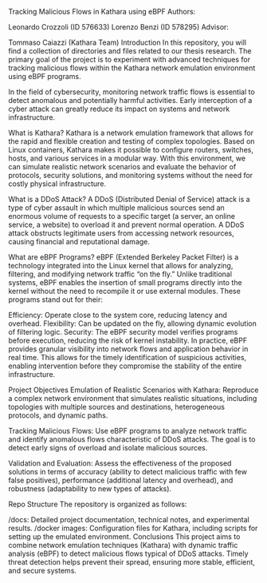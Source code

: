 Tracking Malicious Flows in Kathara using eBPF
Authors:

Leonardo Crozzoli (ID 576633)
Lorenzo Benzi (ID 578295)
Advisor:

Tommaso Caiazzi (Kathara Team)
Introduction
In this repository, you will find a collection of directories and files related to our thesis research. The primary goal of the project is to experiment with advanced techniques for tracking malicious flows within the Kathara network emulation environment using eBPF programs.

In the field of cybersecurity, monitoring network traffic flows is essential to detect anomalous and potentially harmful activities.
Early interception of a cyber attack can greatly reduce its impact on systems and network infrastructure.

What is Kathara?
Kathara is a network emulation framework that allows for the rapid and flexible creation and testing of complex topologies. Based on Linux containers, Kathara makes it possible to configure routers, switches, hosts, and various services in a modular way. With this environment, we can simulate realistic network scenarios and evaluate the behavior of protocols, security solutions, and monitoring systems without the need for costly physical infrastructure.

What is a DDoS Attack?
A DDoS (Distributed Denial of Service) attack is a type of cyber assault in which multiple malicious sources send an enormous volume of requests to a specific target (a server, an online service, a website) to overload it and prevent normal operation. A DDoS attack obstructs legitimate users from accessing network resources, causing financial and reputational damage.

What are eBPF Programs?
eBPF (Extended Berkeley Packet Filter) is a technology integrated into the Linux kernel that allows for analyzing, filtering, and modifying network traffic “on the fly.” Unlike traditional systems, eBPF enables the insertion of small programs directly into the kernel without the need to recompile it or use external modules. These programs stand out for their:

Efficiency: Operate close to the system core, reducing latency and overhead.
Flexibility: Can be updated on the fly, allowing dynamic evolution of filtering logic.
Security: The eBPF security model verifies programs before execution, reducing the risk of kernel instability.
In practice, eBPF provides granular visibility into network flows and application behavior in real time. This allows for the timely identification of suspicious activities, enabling intervention before they compromise the stability of the entire infrastructure.

Project Objectives
Emulation of Realistic Scenarios with Kathara:
Reproduce a complex network environment that simulates realistic situations, including topologies with multiple sources and destinations, heterogeneous protocols, and dynamic paths.

Tracking Malicious Flows:
Use eBPF programs to analyze network traffic and identify anomalous flows characteristic of DDoS attacks. The goal is to detect early signs of overload and isolate malicious sources.

Validation and Evaluation:
Assess the effectiveness of the proposed solutions in terms of accuracy (ability to detect malicious traffic with few false positives), performance (additional latency and overhead), and robustness (adaptability to new types of attacks).

Repo Structure
The repository is organized as follows:

/docs: Detailed project documentation, technical notes, and experimental results.
/docker images: Configuration files for Kathara, including scripts for setting up the emulated environment.
Conclusions
This project aims to combine network emulation techniques (Kathara) with dynamic traffic analysis (eBPF) to detect malicious flows typical of DDoS attacks. Timely threat detection helps prevent their spread, ensuring more stable, efficient, and secure systems.
